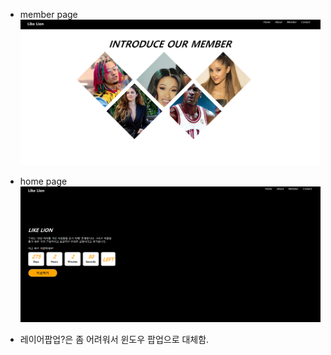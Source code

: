 * member page
![ex_screenshot](./img/member.png)
* home page
![ex_screenshot](./img/home.png)

* 레이어팝업?은 좀 어려워서 윈도우 팝업으로 대체함.
